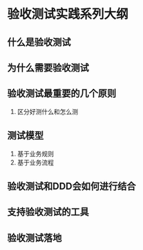 # 验收测试实践系列大纲

## 什么是验收测试

## 为什么需要验收测试

## 验收测试最重要的几个原则

1. 区分好测什么和怎么测

## 测试模型

1. 基于业务规则
2. 基于业务流程

## 验收测试和DDD会如何进行结合

## 支持验收测试的工具

## 验收测试落地

